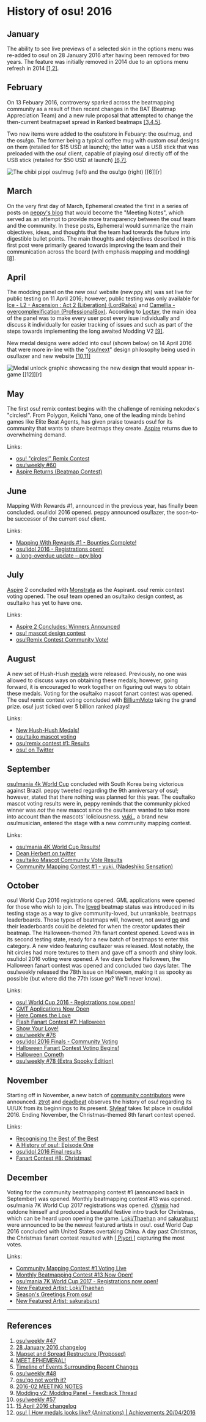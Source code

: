 # History of osu! 2016

## January

The ability to see live previews of a selected skin in the options menu was re-added to osu! on 28 January 2016 after having been removed for two years. The feature was initially removed in 2014 due to an options menu refresh in 2014 [[1,2]][r].

## February

On 13 Febuary 2016, controversy sparked across the beatmapping community as a result of then recent changes in the BAT (Beatmap Appreciation Team) and a new rule proposal that attempted to change the then-current beatmapset spread in Ranked beatmaps [[3,4,5]][r]. <!-- DO NOT oversimplify here. I'm gonna leave this to start writing later-->

Two new items were added to the osu!store in Febuary: the osu!mug, and the osu!go. The former being a typical coffee mug with custom osu! designs on them (retailed for $15 USD at launch); the latter was a USB stick that was preloaded with the osu! client, capable of playing osu! directly off of the USB stick (retailed for $50 USD at launch) [[6,7]][r]. <!--dates missing-->

![](img/osu-mug-osu-go.jpg "The chibi pippi osu!mug (left) and the osu!go (right) [[6]][r]")

## March

On the very first day of March, Ephemeral created the first in a series of posts on [peppy's blog](https://blog.ppy.sh "ppy blog") that would become the "Meeting Notes", which served as an attempt to provide more transparency between the osu! team and the community. In these posts, Ephemeral would summarize the main objectives, ideas, and thoughts that the team had towards the future into digestible bullet points. The main thoughts and objectives described in this first post were primarily geared towards improving the team and their communication across the board (with emphasis mapping and modding) [[8]][r].

## April

The modding panel on the new osu! website (new.ppy.sh) was set live for public testing on 11 April 2016; however, public testing was only available for [Ice - L2 - Ascension : Act 2 (Liberation) (LordRaika)](https://osu.ppy.sh/beatmapsets/123760) and [Camellia - overcomplexification (ProfessionalBox)](https://osu.ppy.sh/beatmapsets/351408). According to [Loctav](https://osu.ppy.sh/users/71366), the main idea of the panel was to make every user post every isue individually and discuss it individually for easier tracking of issues and such as part of the steps towards implementing the long awaited Modding V2 [[9]][r]. <!--wayback snapshot broken-->

New medal designs were added into osu! (shown below) on 14 April 2016 that were more in-line with the "[osu!next](https://osunext.tumblr.com/about "Tumblr")" design philosophy being used in osu!lazer and new website [[10,11]][r]

![](img/new-medal-design-2016.jpg "Medal unlock graphic showcasing the new design that would appear in-game [[12]][r]")

## May

The first osu! remix contest begins with the challenge of remixing nekodex's "circles!". From Polygon, Keiichi Yano, one of the leading minds behind games like Elite Beat Agents, has given praise towards osu! for its community that wants to share beatmaps they create. [Aspire](/wiki/Aspire) returns due to overwhelming demand.

Links:

- [osu! "circles!" Remix Contest](https://osu.ppy.sh/home/news/2016-05-06-osu-circles-remix-contest)
- [osu!weekly \#60](https://osu.ppy.sh/home/news/2016-05-11-osuweekly-60)
- [Aspire Returns (Beatmap Contest)](https://osu.ppy.sh/home/news/2016-05-17-aspire-returns-beatmap-contest)

## June

Mapping With Rewards \#1, announced in the previous year, has finally been concluded. osu!idol 2016 opened. peppy announced osu!lazer, the soon-to-be successor of the current osu! client.

Links:

- [Mapping With Rewards #1 - Bounties Complete!](https://osu.ppy.sh/home/news/2016-06-01-mapping-with-rewards-1-bounties-complete)
- [osu!idol 2016 - Registrations open!](https://osu.ppy.sh/home/news/2016-06-03-osuidol-2016-registrations-open)
- [a long-overdue update – ppy blog](https://blog.ppy.sh/post/146687255823/a-long-overdue-update)

## July

[Aspire](/wiki/Aspire) 2 concluded with [Monstrata](https://osu.ppy.sh/users/2706438) as the Aspirant. osu! remix contest voting opened. The osu! team opened an osu!taiko design contest, as osu!taiko has yet to have one.

Links:

- [Aspire 2 Concludes: Winners Announced](https://osu.ppy.sh/home/news/2016-07-23-aspire-2-concludes-winners-announced)
- [osu! mascot design contest](https://osu.ppy.sh/home/news/2016-07-18-osu-mascot-design-contest)
- [osu!Remix Contest Community Vote!](https://osu.ppy.sh/home/news/2016-07-31-osuremix-contest-community-vote)

## August

A new set of Hush-Hush [medals](/wiki/Medals) were released. Previously, no one was allowed to discuss ways on obtaining these medals; however, going forward, it is encouraged to work together on figuring out ways to obtain these medals. Voting for the osu!taiko mascot fanart contest was opened. The osu! remix contest voting concluded with [BilliumMoto](https://osu.ppy.sh/users/3862471) taking the grand prize. osu! just ticked over 5 billion ranked plays!

Links:

- [New Hush-Hush Medals!](https://osu.ppy.sh/home/news/2016-08-17-new-hush-hush-medals)
- [osu!taiko mascot voting](https://osu.ppy.sh/home/news/2016-08-22-osutaiko-mascot-voting)
- [osu!remix contest #1: Results](https://osu.ppy.sh/home/news/2016-08-29-osuremix-contest-1-results)
- [osu! on Twitter](https://twitter.com/osugame/status/770153577255796737)

## September

[osu!mania 4k World Cup](/wiki/Tournaments/MWC/2016_4K) concluded with South Korea being victorious against Brazil. peppy tweeted regarding the 9th anniversary of osu!; however, stated that there nothing was planned for this year. The osu!taiko mascot voting results were in, peppy reminds that the community picked winner was *not* the new mascot since the osu!team wanted to take more into account than the mascots' loliciousness. [yuki.](https://osu.ppy.sh/beatmaps/artists/4), a brand new osu!musician, entered the stage with a new community mapping contest.

Links:

- [osu!mania 4K World Cup Results!](https://osu.ppy.sh/home/news/2016-09-10-osumania-4k-world-cup-results)
- [Dean Herbert on twitter](https://twitter.com/ppy/status/777101188277739522)
- [osu!taiko Mascot Community Vote Results](https://osu.ppy.sh/home/news/2016-09-21-osutaiko-mascot-community-vote-results)
- [Community Mapping Contest \#1 - yuki. (Nadeshiko Sensation)](https://osu.ppy.sh/home/news/2016-09-28-community-mapping-contest-1-yuki-nadeshiko)

## October

osu! World Cup 2016 registrations opened. GML applications were opened for those who wish to join. The [loved](/wiki/Beatmap/Category#loved) beatmap status was introduced in its testing stage as a way to give community-loved, but unrankable, beatmaps leaderboards. Those types of beatmaps will, however, not award [pp](/wiki/Performance_Points) and their leaderboards could be deleted for when the creator updates their beatmap. The Halloween-themed 7th fanart contest opened. Loved was in its second testing state, ready for a new batch of beatmaps to enter this category. A new video featuring osu!lazer was released. Most notably, the hit circles had more textures to them and gave off a smooth and shiny look. osu!idol 2016 voting were opened. A few days before Halloween, the Halloween fanart contest was opened and concluded two days later. The osu!weekly released the 78th issue on Halloween, making it as spooky as possible (but where did the 77th issue go? We'll never know).

Links:

- [osu! World Cup 2016 - Registrations now open!](https://osu.ppy.sh/home/news/2016-10-02-osu-world-cup-2016-registrations-now-open)
- [GMT Applications Now Open](https://osu.ppy.sh/home/news/2016-10-15-gmt-applications-now-open)
- [Here Comes the Love](https://osu.ppy.sh/home/news/2016-10-17-here-comes-the-love)
- [Flash Fanart Contest \#7: Halloween](https://osu.ppy.sh/home/news/2016-10-19-flash-fanart-contest-7-halloween)
- [Show Your Love!](https://osu.ppy.sh/home/news/2016-10-21-show-your-love)
- [osu!weekly \#76](https://osu.ppy.sh/home/news/2016-10-24-osuweekly-76)
- [osu!idol 2016 Finals - Community Voting](https://osu.ppy.sh/home/news/2016-10-25-osuidol-2016-finals-community-voting)
- [Halloween Fanart Contest Voting Begins!](https://osu.ppy.sh/home/news/2016-10-27-halloween-fanart-contest-voting-begins)
- [Halloween Cometh](https://osu.ppy.sh/home/news/2016-10-29-halloween-cometh)
- [osu!weekly \#78 (Extra Spooky Edition)](https://osu.ppy.sh/home/news/2016-10-31-osuweekly-78-extra-spooky-edition)

## November

Starting off in November, a new batch of [community contributors](/wiki/People/Community_Contributors) were announced. [ztrot](https://osu.ppy.sh/users/6347) and [deadbeat](https://osu.ppy.sh/users/128370) observes the history of osu! regarding its UI/UX from its beginnings to its present. [Slyleaf](https://osu.ppy.sh/users/3322032) takes 1st place in osu!idol 2016. Ending November, the Christmas-themed 8th fanart contest opened.

Links:

- [Recognising the Best of the Best](https://osu.ppy.sh/home/news/2016-11-02-recognising-the-best-of-the-best)
- [A History of osu!: Episode One](https://osu.ppy.sh/home/news/2016-11-04-a-history-of-osu-episode-one)
- [osu!idol 2016 Final results](https://osu.ppy.sh/home/news/2016-11-08-osuidol-2016-final-results)
- [Fanart Contest #8: Christmas!](https://osu.ppy.sh/home/news/2016-11-28-fanart-contest-8-christmas)

## December

Voting for the community beatmapping contest \#1 (announced back in September) was opened. Monthly beatmapping contest \#13 was opened. osu!mania 7K World Cup 2017 registrations was opened. [cYsmix](https://osu.ppy.sh/beatmaps/artists/2) had outdone himself and produced a beautiful festive intro track for Christmas, which can be heard upon opening the game. [Loki/Thaehan](https://osu.ppy.sh/beatmaps/artists/7) and [sakuraburst](https://osu.ppy.sh/beatmaps/artists/8) were announced to be the newest featured artists in osu!. osu! World Cup 2016 concluded with United States overtaking China. A day past Christmas, the Christmas fanart contest resulted with [\[ Piyori \]](https://osu.ppy.sh/users/4457608) capturing the most votes.

Links:

- [Community Mapping Contest \#1 Voting Live](https://osu.ppy.sh/home/news/2016-12-02-community-mapping-contest-1-voting-live)
- [Monthly Beatmapping Contest #13 Now Open!](https://osu.ppy.sh/home/news/2016-12-09-monthly-beatmapping-contest-13-now-open)
- [osu!mania 7K World Cup 2017 - Registrations now open!](https://osu.ppy.sh/home/news/2016-12-12-osumania-7k-world-cup-2017-registrations-now)
- [New Featured Artist: Loki/Thaehan](https://osu.ppy.sh/home/news/2016-12-13-new-featured-artist-lokithaehan)
- [Season's Greetings From osu!](https://osu.ppy.sh/home/news/2016-12-19-seasons-greetings-from-osu)
- [New Featured Artist: sakuraburst](https://osu.ppy.sh/home/news/2016-12-20-new-featured-artist-sakuraburst)

---

## References

1. [osu!weekly #47](https://osu.ppy.sh/home/news/2016-02-09-osuweekly-47)
2. [28 January 2016 changelog](https://osu.ppy.sh/home/changelog/cuttingedge/20160128)
3. [Mapset and Spread Restructure (Proposed)](https://osu.ppy.sh/community/forums/topics/420223)
4. [MEET EPHEMERAL!](https://blog.ppy.sh/post/139478794378/meet-ephemeral)
5. [Timeline of Events Surrounding Recent Changes](https://docs.google.com/document/d/1VlFUIte8ho4tssRCucSBt96nTVAhsCLfJZcFVgzHjuk/edit)
6. [osu!weekly #48](https://osu.ppy.sh/home/news/2016-02-16-osuweekly-48)
7. [osu!go not worth it?](https://osu.ppy.sh/community/forums/topics/425108)
8. [2016-02 MEETING NOTES](https://blog.ppy.sh/post/140259300353/2016-02-meeting-notes)
9. [Modding v2: Modding Panel - Feedback Thread](https://osu.ppy.sh/community/forums/topics/442285)
10. [osu!weekly #57](https://osu.ppy.sh/home/news/2016-04-20-osuweekly-57)
11. [15 April 2016 changelog](https://osu.ppy.sh/home/changelog/cuttingedge/20160415)
12. [osu! | How medals looks like? (Animations) | Achievements 20/04/2016](https://www.youtube.com/watch?v=sdGe-Gv38Yw)

[r]: #references
